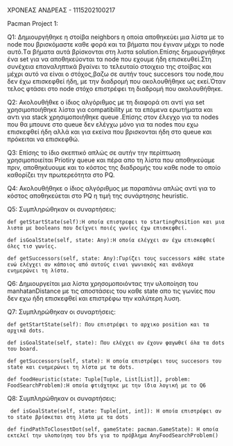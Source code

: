 ΧΡΟΝΕΑΣ ΑΝΔΡΕΑΣ - 1115202100217

Pacman Project 1:

Q1: Δημιουργήθηκε η στοίβα neighbors η οποία αποθηκεύει μια λίστα με το node που βρισκόμαστε καθε φορά
και τα βήματα που έγιναν μέχρι το node αυτό.Tα βήματα αυτά βρίσκονται στη λιστα solution.Επίσης δημιουργήθηκε
ένα set για να αποθηκεύονται τα node που εχουμε ήδη επισκευθεί.Στη συνέχεια επαναληπτικά βγαίνει το τελευταίο στοιχειο της 
στοίβας και μέχρι αυτό να είναι ο στόχος,βαζω σε αυτήν τους succesors του node,που δεν έχω επισκεφθεί ήδη, με την 
διαδρομή που ακολουθήθηκε ως εκεί.Όταν τελος φτάσει στο node στόχο επιστρέφει τη διαδρομή που ακολουθήθηκε.


Q2: Ακολουθήθκε ο ίδιος αλγόριθμος με τη διαφορά οτι αντί για set χρησιμοποιήθηκε λίστα για compatibility με 
τα επόμενα ερωτήματα και αντι για stack χρησιμοποιήθηκε queue .Επίσης στον έλεγχο για τα nodes που θα μπουνε 
στο queue δεν ελέγχω μόνο για τα nodes που εχω επισκεφθεί ήδη αλλά και για εκείνα που βρισκονται ήδη στο queue
και πρόκειται να επισκεφθώ.


Q3: Επίσης το ίδιο σκεπτικό απλώς σε αυτήν την περίπτωση χρησιμοποιείται Priotiry queue και πέρα απο τη λίστα που
αποθηκεύαμε πριν, αποθηκέυουμε και το κόστος της διαδρομής του καθε node το οποίο καθορίζει την πρωτερεότητα στο PQ.


Q4: Ακολουθήθηκε ο ίδιος αλγόριθμος με παραπάνω απλώς αντί για το κόστος αποθηκεύεται στο PQ η τιμή της
συνάρτησης heuristic.


Q5: Συμπληρώθηκαν οι συναρτήσεις:

    def getStartState(self):Η οποία επιστρεφει το startingPosition και μια λιστα με booleans που δείχνει ποιές γωνίες έχω επισκεφθεί.

    def isGoalState(self, state: Any):Η οποία ελέγχει αν έχω επισκεφθεί όλες τισ γωνίες.

    def getSuccessors(self, state: Any):Γυρίζει τους successors κάθε state ενώ ελέγχει αν κάποιος από αυτούς ειναι γωνιακός και ανάλογα ενημερώνει τη λίστα.

Q6: Δημιουργείται μια λίστα χρησομοποιόντας την υλοποίηση του manhatanDistance με τις αποστάσεις του καθε state απο τις γωνίες που δεν εχω ήδη επισκεφθεί
και επιστρέφω την καλύτερη λυση.

Q7: Συμπληρώθηκαν οι συναρτήσεις:

    def getStartState(self): Που επιστρέφει το αρχικο position και τα αρχικά dots.
    
    def isGoalState(self, state): Που ελέγχει αν έχουν φαγωθεί όλα τα dots του board.

    def getSuccessors(self, state): Η οποία επιστρέφει τους succesors του state και ενημερώνει τη λίστα με τα dots.

    def foodHeuristic(state: Tuple[Tuple, List[List]], problem: FoodSearchProblem):Η οποία φτιάχτηκε με την ίδια λογική με το Q6

Q8:  Συμπληρώθηκαν οι συναρτήσεις:
    
     def isGoalState(self, state: Tuple[int, int]): Η οποία επιστρέφει αν το state βρίσκεται στη λίστα με τα dots
    
    def findPathToClosestDot(self, gameState: pacman.GameState): Η οποία εκτελεί την υλοποίηση του bfs για το πρόβλημα AnyFoodSearchProblem()



                